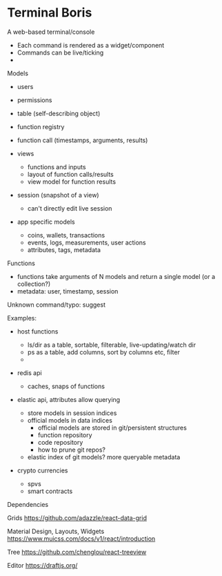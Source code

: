 # Terminal Boris

A web-based terminal/console

* Each command is rendered as a widget/component
* Commands can be live/ticking
* 

Models
* users
* permissions
* table (self-describing object)
* function registry
* function call (timestamps, arguments, results)
* views 
    * functions and inputs
    * layout of function calls/results
    * view model for function results
* session (snapshot of a view)
    * can't directly edit live session
    

* app specific models
    * coins, wallets, transactions
    * events, logs, measurements, user actions
    * attributes, tags, metadata

Functions 
* functions take arguments of N models and return a single model (or a collection?)
* metadata: user, timestamp, session

Unknown command/typo: suggest

Examples:

* host functions
    * ls/dir as a table, sortable, filterable, live-updating/watch dir
    * ps as a table, add columns, sort by columns etc, filter
    * 

* redis api
    * caches, snaps of functions

* elastic api, attributes allow querying
    * store models in session indices
    * official models in data indices
        * official models are stored in git/persistent structures
        * function repository
        * code repository
        * how to prune git repos?
    * elastic index of git models? more queryable metadata

    

* crypto currencies
    * spvs
    * smart contracts

Dependencies


Grids
https://github.com/adazzle/react-data-grid

Material Design, Layouts, Widgets
https://www.muicss.com/docs/v1/react/introduction

Tree
https://github.com/chenglou/react-treeview

Editor
https://draftjs.org/

